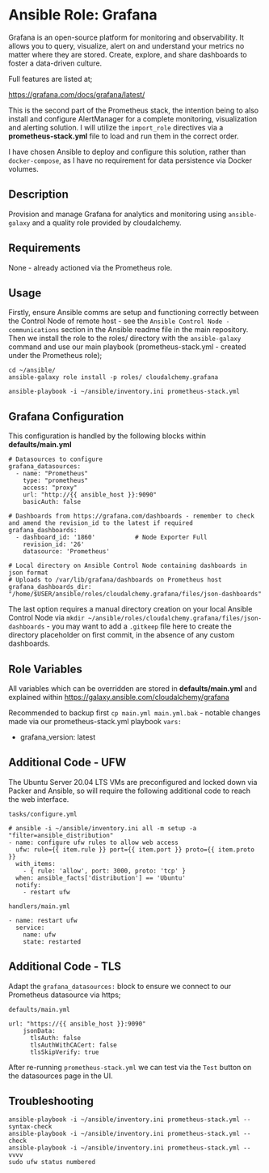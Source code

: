 # Ansible Role: Grafana

Grafana is an open-source platform for monitoring and observability. It allows you to query, visualize, alert on and understand your metrics no matter where they are stored. Create, explore, and share dashboards to foster a data-driven culture.

Full features are listed at; 

https://grafana.com/docs/grafana/latest/

This is the second part of the Prometheus stack, the intention being to also install and configure AlertManager for a complete monitoring, visualization and alerting solution. I will utilize the `import_role` directives via a **prometheus-stack.yml** file to load and run them in the correct order. 

I have chosen Ansible to deploy and configure this solution, rather than `docker-compose`, as I have no requirement for data persistence via Docker volumes.


## Description

Provision and manage Grafana for analytics and monitoring using `ansible-galaxy` and a quality role provided by cloudalchemy.

## Requirements
None - already actioned via the Prometheus role.

## Usage

Firstly, ensure Ansible comms are setup and functioning correctly between the Control Node of remote host - see the `Ansible Control Node - communications` section in the Ansible readme file in the main repository. Then we install the role to the roles/ directory with the `ansible-galaxy` command and use our main playbook (prometheus-stack.yml - created under the Prometheus role);

```
cd ~/ansible/
ansible-galaxy role install -p roles/ cloudalchemy.grafana

ansible-playbook -i ~/ansible/inventory.ini prometheus-stack.yml
```

## Grafana Configuration

This configuration is handled by the following blocks within **defaults/main.yml**

```
# Datasources to configure
grafana_datasources:
  - name: "Prometheus"
    type: "prometheus"
    access: "proxy"
    url: "http://{{ ansible_host }}:9090"
    basicAuth: false

# Dashboards from https://grafana.com/dashboards - remember to check and amend the revision_id to the latest if required
grafana_dashboards:
  - dashboard_id: '1860'           # Node Exporter Full
    revision_id: '26'
    datasource: 'Prometheus'        

# Local directory on Ansible Control Node containing dashboards in json format
# Uploads to /var/lib/grafana/dashboards on Prometheus host
grafana_dashboards_dir: "/home/$USER/ansible/roles/cloudalchemy.grafana/files/json-dashboards"
```
The last option requires a manual directory creation on your local Ansible Control Node via `mkdir ~/ansible/roles/cloudalchemy.grafana/files/json-dashboards` - you may want to add a `.gitkeep` file here to create the directory placeholder on first commit, in the absence of any custom dashboards.


## Role Variables

All variables which can be overridden are stored in **defaults/main.yml** and explained within https://galaxy.ansible.com/cloudalchemy/grafana

Recommended to backup first `cp main.yml main.yml.bak` - notable changes made via our prometheus-stack.yml playbook `vars:`

- grafana_version: latest



## Additional Code - UFW

The Ubuntu Server 20.04 LTS VMs are preconfigured and locked down via Packer and Ansible, so will require the following additional code to reach the web interface.

`tasks/configure.yml`
```
# ansible -i ~/ansible/inventory.ini all -m setup -a "filter=ansible_distribution"
- name: configure ufw rules to allow web access
  ufw: rule={{ item.rule }} port={{ item.port }} proto={{ item.proto }}
  with_items:
    - { rule: 'allow', port: 3000, proto: 'tcp' }
  when: ansible_facts['distribution'] == 'Ubuntu'
  notify:
    - restart ufw
```
`handlers/main.yml`
```
- name: restart ufw
  service:
    name: ufw
    state: restarted
```

## Additional Code - TLS 

Adapt the `grafana_datasources:` block to ensure we connect to our Prometheus datasource via https;

`defaults/main.yml`
```
url: "https://{{ ansible_host }}:9090"
    jsonData:
      tlsAuth: false
      tlsAuthWithCACert: false
      tlsSkipVerify: true
```
After re-running `prometheus-stack.yml` we can test via the `Test` button on the datasources page in the UI.


## Troubleshooting
```
ansible-playbook -i ~/ansible/inventory.ini prometheus-stack.yml --syntax-check
ansible-playbook -i ~/ansible/inventory.ini prometheus-stack.yml --check 
ansible-playbook -i ~/ansible/inventory.ini prometheus-stack.yml --vvvv
sudo ufw status numbered
```

